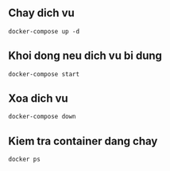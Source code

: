 ## Chay dich vu
```
docker-compose up -d
```

## Khoi dong neu dich vu bi dung
```
docker-compose start
```

## Xoa dich vu
```
docker-compose down
```

## Kiem tra container dang chay
```
docker ps
```